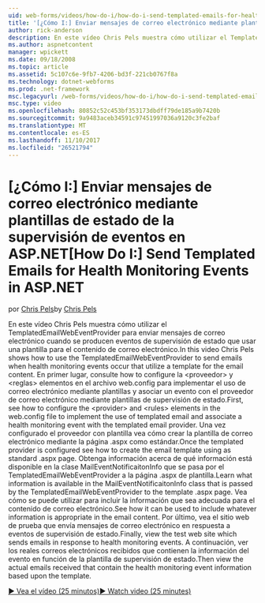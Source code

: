 ```yaml
---
uid: web-forms/videos/how-do-i/how-do-i-send-templated-emails-for-health-monitoring-events-in-aspnet
title: '[¿Cómo I:] Enviar mensajes de correo electrónico mediante plantillas para supervisar los eventos de ASP.NET de mantenimiento | Documentos de Microsoft'
author: rick-anderson
description: En este vídeo Chris Pels muestra cómo utilizar el TemplatedEmailWebEventProvider para enviar mensajes de correo electrónico cuando producen eventos de supervisión de estado que usan una plantilla para t...
ms.author: aspnetcontent
manager: wpickett
ms.date: 09/18/2008
ms.topic: article
ms.assetid: 5c107c6e-9fb7-4206-bd3f-221cb0767f8a
ms.technology: dotnet-webforms
ms.prod: .net-framework
msc.legacyurl: /web-forms/videos/how-do-i/how-do-i-send-templated-emails-for-health-monitoring-events-in-aspnet
msc.type: video
ms.openlocfilehash: 80852c52c453bf353173dbdff79de185a9b7420b
ms.sourcegitcommit: 9a9483aceb34591c97451997036a9120c3fe2baf
ms.translationtype: MT
ms.contentlocale: es-ES
ms.lasthandoff: 11/10/2017
ms.locfileid: "26521794"
---
```

<a name="how-do-i-send-templated-emails-for-health-monitoring-events-in-aspnet"></a><span data-ttu-id="fd68b-103">[¿Cómo I:] Enviar mensajes de correo electrónico mediante plantillas de estado de la supervisión de eventos en ASP.NET</span><span class="sxs-lookup"><span data-stu-id="fd68b-103">[How Do I:] Send Templated Emails for Health Monitoring Events in ASP.NET</span></span>
====================
<span data-ttu-id="fd68b-104">por [Chris Pels](https://twitter.com/chrispels)</span><span class="sxs-lookup"><span data-stu-id="fd68b-104">by [Chris Pels](https://twitter.com/chrispels)</span></span>

<span data-ttu-id="fd68b-105">En este vídeo Chris Pels muestra cómo utilizar el TemplatedEmailWebEventProvider para enviar mensajes de correo electrónico cuando se producen eventos de supervisión de estado que usar una plantilla para el contenido de correo electrónico.</span><span class="sxs-lookup"><span data-stu-id="fd68b-105">In this video Chris Pels shows how to use the TemplatedEmailWebEventProvider to send emails when health monitoring events occur that utilize a template for the email content.</span></span> <span data-ttu-id="fd68b-106">En primer lugar, consulte how to configure la &lt;proveedor&gt; y &lt;reglas&gt; elementos en el archivo web.config para implementar el uso de correo electrónico mediante plantillas y asociar un evento con el proveedor de correo electrónico mediante plantillas de supervisión de estado.</span><span class="sxs-lookup"><span data-stu-id="fd68b-106">First, see how to configure the &lt;provider&gt; and &lt;rules&gt; elements in the web.config file to implement the use of templated email and associate a health monitoring event with the templated email provider.</span></span> <span data-ttu-id="fd68b-107">Una vez configurado el proveedor con plantilla vea cómo crear la plantilla de correo electrónico mediante la página .aspx como estándar.</span><span class="sxs-lookup"><span data-stu-id="fd68b-107">Once the templated provider is configured see how to create the email template using as standard .aspx page.</span></span> <span data-ttu-id="fd68b-108">Obtenga información acerca de qué información está disponible en la clase MailEventNotificaitonInfo que se pasa por el TemplatedEmailWebEventProvider a la página .aspx de plantilla.</span><span class="sxs-lookup"><span data-stu-id="fd68b-108">Learn what information is available in the MailEventNotificaitonInfo class that is passed by the TemplatedEmailWebEventProvider to the template .aspx page.</span></span> <span data-ttu-id="fd68b-109">Vea cómo se puede utilizar para incluir la información que sea adecuada para el contenido de correo electrónico.</span><span class="sxs-lookup"><span data-stu-id="fd68b-109">See how it can be used to include whatever information is appropriate in the email content.</span></span> <span data-ttu-id="fd68b-110">Por último, vea el sitio web de prueba que envía mensajes de correo electrónico en respuesta a eventos de supervisión de estado.</span><span class="sxs-lookup"><span data-stu-id="fd68b-110">Finally, view the test web site which sends emails in response to health monitoring events.</span></span> <span data-ttu-id="fd68b-111">A continuación, ver los reales correos electrónicos recibidos que contienen la información del evento en función de la plantilla de supervisión de estado.</span><span class="sxs-lookup"><span data-stu-id="fd68b-111">Then view the actual emails received that contain the health monitoring event information based upon the template.</span></span>

[<span data-ttu-id="fd68b-112">&#9654; Vea el vídeo (25 minutos)</span><span class="sxs-lookup"><span data-stu-id="fd68b-112">&#9654; Watch video (25 minutes)</span></span>](https://channel9.msdn.com/Blogs/ASP-NET-Site-Videos/how-do-i-send-templated-emails-for-health-monitoring-events-in-aspnet)
